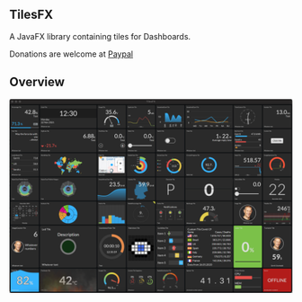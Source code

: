 ## TilesFX
A JavaFX library containing tiles for Dashboards.

Donations are welcome at [Paypal](https://paypal.me/hans0l0)

## Overview
![Overview](https://raw.githubusercontent.com/HanSolo/tilesfx/master/TilesFX.png)


